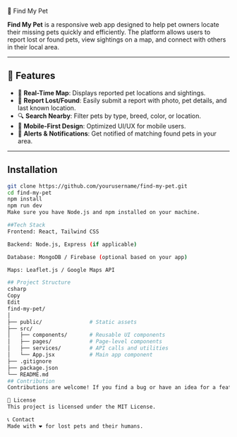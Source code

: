 🐶 Find My Pet

**Find My Pet** is a responsive web app designed to help pet owners locate their missing pets quickly and efficiently. 
The platform allows users to report lost or found pets, view sightings on a map, and connect with others in their local area.

---

## 🌟 Features

- 📍 **Real-Time Map**: Displays reported pet locations and sightings.
- 📝 **Report Lost/Found**: Easily submit a report with photo, pet details, and last known location.
- 🔍 **Search Nearby**: Filter pets by type, breed, color, or location.
- 📱 **Mobile-First Design**: Optimized UI/UX for mobile users.
- 🔔 **Alerts & Notifications**: Get notified of matching found pets in your area.

---

## Installation

```bash
git clone https://github.com/yourusername/find-my-pet.git
cd find-my-pet
npm install
npm run dev
Make sure you have Node.js and npm installed on your machine.

##Tech Stack
Frontend: React, Tailwind CSS

Backend: Node.js, Express (if applicable)

Database: MongoDB / Firebase (optional based on your app)

Maps: Leaflet.js / Google Maps API

## Project Structure
csharp
Copy
Edit
find-my-pet/
│
├── public/               # Static assets
├── src/
│   ├── components/       # Reusable UI components
│   ├── pages/            # Page-level components
│   ├── services/         # API calls and utilities
│   └── App.jsx           # Main app component
├── .gitignore
├── package.json
└── README.md
## Contribution
Contributions are welcome! If you find a bug or have an idea for a feature, feel free to open an issue or submit a pull request.

📄 License
This project is licensed under the MIT License.

📞 Contact
Made with ❤️ for lost pets and their humans.
